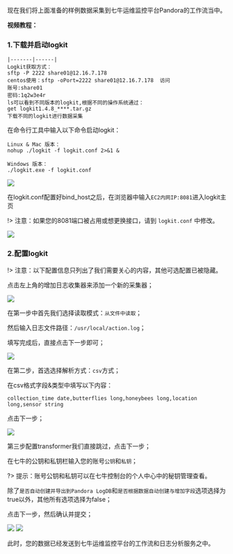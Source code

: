 现在我们将上面准备的样例数据采集到七牛运维监控平台Pandora的工作流当中。

**视频教程：**

### 1.下载并启动logkit

``` 
|-------|------|
Logkit获取方式：
sftp -P 2222 share01@12.16.7.178
centos使用：sftp -oPort=2222 share01@12.16.7.178  访问
账号:share01   
密码:1q2w3e4r
ls可以看到不同版本的logkit,根据不同的操作系统通过：
get logkit1.4.8_****.tar.gz
下载不同的logkit进行数据采集
``` 

在命令行工具中输入以下命令启动logkit：
```
Linux & Mac 版本：
nohup ./logkit -f logkit.conf 2>&1 &

Windows 版本：
./logkit.exe -f logkit.conf
```

![](http://docs.qiniucdn.com/data_collection_logkit_3.png)

在logkit.conf配置好bind_host之后，在浏览器中输入`EC2内网IP:8081`进入logkit主页

!> 注意：如果您的8081端口被占用或想更换接口，请到 `logkit.conf` 中修改。

![](http://docs.qiniucdn.com/data_collection_logkit_4.png)

### 2.配置logkit

!> 注意：以下配置信息只列出了我们需要关心的内容，其他可选配置已被隐藏。

点击左上角的增加日志收集器来添加一个新的采集器；

![](http://docs.qiniucdn.com/data_collection_logkit_5.png)

在第一步中首先我们选择读取模式：`从文件中读取`；

然后输入日志文件路径：`/usr/local/action.log`；

填写完成后，直接点击下一步即可；

![](http://docs.qiniucdn.com/data_logkit1.png)

在第二步，首选选择解析方式：`csv`方式；

在csv格式字段&类型中填写以下内容：

```
collection_time date,butterflies long,honeybees long,location long,sensor string
```

点击下一步；

![](http://docs.qiniucdn.com/data_logkit_2.png)

第三步配置transformer我们直接跳过，点击下一步；

在七牛的公钥和私钥栏输入您的账号`公钥`和`私钥`；

?> 提示：账号公钥和私钥可以在七牛控制台的个人中心中的秘钥管理查看。

除了`是否自动创建并导出到Pandora LogDB`和`是否根据数据自动创建与增加字段`选项选择为true以外，其他所有选项选择为false；

点击下一步，然后确认并提交；

![](http://docs.qiniucdn.com/data_logkit_3.png)
![](http://docs.qiniucdn.com/data_logkit_4.png)

此时，您的数据已经发送到七牛运维监控平台的工作流和日志分析服务之中。